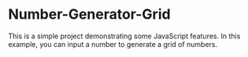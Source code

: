 # Number-Generator-Grid
This is a simple project demonstrating some JavaScript features. In this example, you can input a number to generate a grid of numbers.
